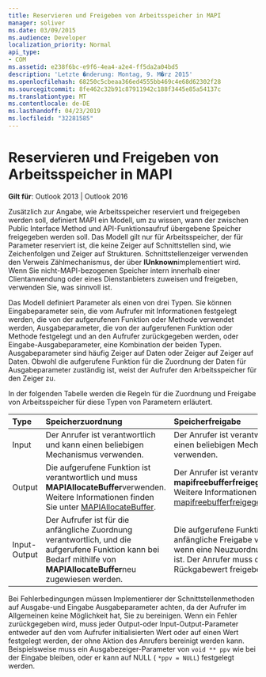 ```yaml
---
title: Reservieren und Freigeben von Arbeitsspeicher in MAPI
manager: soliver
ms.date: 03/09/2015
ms.audience: Developer
localization_priority: Normal
api_type:
- COM
ms.assetid: e238f6bc-e9f6-4ea4-a2e4-ff5da2a04bd5
description: 'Letzte �nderung: Montag, 9. M�rz 2015'
ms.openlocfilehash: 68250c5cbeaa366ed4555bb469c4e68d62302f28
ms.sourcegitcommit: 8fe462c32b91c87911942c188f3445e85a54137c
ms.translationtype: MT
ms.contentlocale: de-DE
ms.lasthandoff: 04/23/2019
ms.locfileid: "32281585"
---
```

# <a name="allocating-and-freeing-memory-in-mapi"></a>Reservieren und Freigeben von Arbeitsspeicher in MAPI

  
  
**Gilt für**: Outlook 2013 | Outlook 2016 
  
Zusätzlich zur Angabe, wie Arbeitsspeicher reserviert und freigegeben werden soll, definiert MAPI ein Modell, um zu wissen, wann der zwischen Public Interface Method und API-Funktionsaufruf übergebene Speicher freigegeben werden soll. Das Modell gilt nur für Arbeitsspeicher, der für Parameter reserviert ist, die keine Zeiger auf Schnittstellen sind, wie Zeichenfolgen und Zeiger auf Strukturen. Schnittstellenzeiger verwenden den Verweis Zählmechanismus, der über **IUnknown**implementiert wird. Wenn Sie nicht-MAPI-bezogenen Speicher intern innerhalb einer Clientanwendung oder eines Dienstanbieters zuweisen und freigeben, verwenden Sie, was sinnvoll ist. 
  
Das Modell definiert Parameter als einen von drei Typen. Sie können Eingabeparameter sein, die vom Aufrufer mit Informationen festgelegt werden, die von der aufgerufenen Funktion oder Methode verwendet werden, Ausgabeparameter, die von der aufgerufenen Funktion oder Methode festgelegt und an den Aufrufer zurückgegeben werden, oder Eingabe-Ausgabeparameter, eine Kombination der beiden Typen. Ausgabeparameter sind häufig Zeiger auf Daten oder Zeiger auf Zeiger auf Daten. Obwohl die aufgerufene Funktion für die Zuordnung der Daten für Ausgabeparameter zuständig ist, weist der Aufrufer den Arbeitsspeicher für den Zeiger zu. 
  
In der folgenden Tabelle werden die Regeln für die Zuordnung und Freigabe von Arbeitsspeicher für diese Typen von Parametern erläutert.
  
|**Type**|**Speicherzuordnung**|**Speicherfreigabe**|
|:-----|:-----|:-----|
|Input  <br/> |Der Anrufer ist verantwortlich und kann einen beliebigen Mechanismus verwenden.  <br/> |Der Anrufer ist verantwortlich und kann einen beliebigen Mechanismus verwenden.  <br/> |
|Output  <br/> |Die aufgerufene Funktion ist verantwortlich und muss **MAPIAllocateBuffer**verwenden. Weitere Informationen finden Sie unter [MAPIAllocateBuffer](mapiallocatebuffer.md).  <br/> |Der Anrufer ist verantwortlich und muss **mapifreebufferfreigegeben**verwenden. Weitere Informationen finden Sie unter [mapifreebufferfreigegeben](mapifreebuffer.md).  <br/> |
|Input-Output  <br/> |Der Aufrufer ist für die anfängliche Zuordnung verantwortlich, und die aufgerufene Funktion kann bei Bedarf mithilfe von **MAPIAllocateBuffer**neu zugewiesen werden.  <br/> |Die aufgerufene Funktion ist für die anfängliche Freigabe verantwortlich, wenn eine Neuzuordnung erforderlich ist. Der Anrufer muss den endgültigen Rückgabewert freigeben.  <br/> |
   
Bei Fehlerbedingungen müssen Implementierer der Schnittstellenmethoden auf Ausgabe-und Eingabe Ausgabeparameter achten, da der Aufrufer im Allgemeinen keine Möglichkeit hat, Sie zu bereinigen. Wenn ein Fehler zurückgegeben wird, muss jeder Output-oder Input-Output-Parameter entweder auf den vom Aufrufer initialisierten Wert oder auf einen Wert festgelegt werden, der ohne Aktion des Anrufers bereinigt werden kann. Beispielsweise muss ein Ausgabezeiger-Parameter von `void ** ppv` wie bei der Eingabe bleiben, oder er kann auf NULL ( `*ppv = NULL`) festgelegt werden.
  

